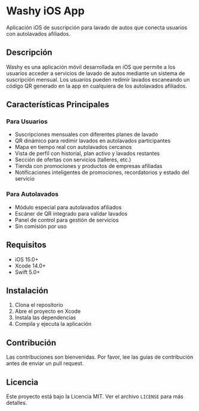 # Washy iOS App

Aplicación iOS de suscripción para lavado de autos que conecta usuarios con autolavados afiliados.

## Descripción

Washy es una aplicación móvil desarrollada en iOS que permite a los usuarios acceder a servicios de lavado de autos mediante un sistema de suscripción mensual. Los usuarios pueden redimir lavados escaneando un código QR generado en la app en cualquiera de los autolavados afiliados.

## Características Principales

### Para Usuarios
- Suscripciones mensuales con diferentes planes de lavado
- QR dinámico para redimir lavados en autolavados participantes
- Mapa en tiempo real con autolavados cercanos
- Vista de perfil con historial, plan activo y lavados restantes
- Sección de ofertas con servicios (talleres, etc.)
- Tienda con promociones y productos de empresas afiliadas
- Notificaciones inteligentes de promociones, recordatorios y estado del servicio

### Para Autolavados
- Módulo especial para autolavados afiliados
- Escáner de QR integrado para validar lavados
- Panel de control para gestión de servicios
- Sin comisión por uso

## Requisitos

- iOS 15.0+
- Xcode 14.0+
- Swift 5.0+

## Instalación

1. Clona el repositorio
2. Abre el proyecto en Xcode
3. Instala las dependencias
4. Compila y ejecuta la aplicación

## Contribución

Las contribuciones son bienvenidas. Por favor, lee las guías de contribución antes de enviar un pull request.

## Licencia

Este proyecto está bajo la Licencia MIT. Ver el archivo `LICENSE` para más detalles. 